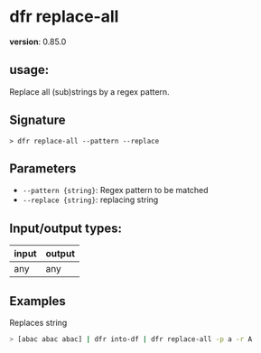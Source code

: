 # dfr replace-all

**version**: 0.85.0

## **usage**:

Replace all (sub)strings by a regex pattern.

## Signature

`> dfr replace-all --pattern --replace`

## Parameters

- `--pattern {string}`: Regex pattern to be matched
- `--replace {string}`: replacing string

## Input/output types:

| input | output |
| ----- | ------ |
| any   | any    |

## Examples

Replaces string

```bash
> [abac abac abac] | dfr into-df | dfr replace-all -p a -r A
```
